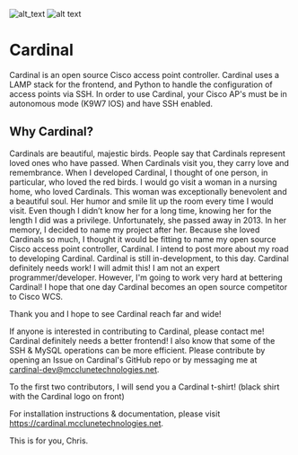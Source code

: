 ![alt_text](https://travis-ci.org/falcon78921/Cardinal.svg?branch=master)
![alt text](http://cardinal.mcclunetechnologies.net/wp-content/uploads/2017/09/cardinal.png)

<h1>Cardinal</h1>

Cardinal is an open source Cisco access point controller. Cardinal uses a LAMP stack for the frontend, and Python to handle the configuration of access points via SSH. In order to use Cardinal, your Cisco AP's must be in autonomous mode (K9W7 IOS) and have SSH enabled. 

<h2>Why Cardinal?</h2>
Cardinals are beautiful, majestic birds. People say that Cardinals represent loved ones who have passed. When Cardinals visit you, they carry love and remembrance. When I developed Cardinal, I thought of one person, in particular, who loved the red birds. I would go visit a woman in a nursing home, who loved Cardinals. This woman was exceptionally benevolent and a beautiful soul. Her humor and smile lit up the room every time I would visit. Even though I didn’t know her for a long time, knowing her for the length I did was a privilege. Unfortunately, she passed away in 2013.
In her memory, I decided to name my project after her. Because she loved Cardinals so much, I thought it would be fitting to name my open source Cisco access point controller, Cardinal. I intend to post more about my road to developing Cardinal. Cardinal is still in-development, to this day. Cardinal definitely needs work! I will admit this! I am not an expert programmer/developer. However, I'm going to work very hard at bettering Cardinal! I hope that one day Cardinal becomes an open source competitor to Cisco WCS.

Thank you and I hope to see Cardinal reach far and wide!

If anyone is interested in contributing to Cardinal, please contact me! Cardinal definitely needs a better frontend! I also know that some of the SSH & MySQL operations can be more efficient. Please contribute by opening an Issue on Cardinal's GitHub repo or by messaging me at cardinal-dev@mcclunetechnologies.net. 

To the first two contributors, I will send you a Cardinal t-shirt! (black shirt with the Cardinal logo on front)

For installation instructions & documentation, please visit https://cardinal.mcclunetechnologies.net. 

This is for you, Chris.
